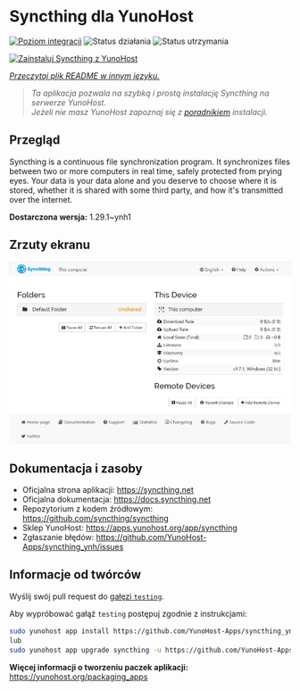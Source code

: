 <!--
To README zostało automatycznie wygenerowane przez <https://github.com/YunoHost/apps/tree/master/tools/readme_generator>
Nie powinno być ono edytowane ręcznie.
-->

# Syncthing dla YunoHost

[![Poziom integracji](https://apps.yunohost.org/badge/integration/syncthing)](https://ci-apps.yunohost.org/ci/apps/syncthing/)
![Status działania](https://apps.yunohost.org/badge/state/syncthing)
![Status utrzymania](https://apps.yunohost.org/badge/maintained/syncthing)

[![Zainstaluj Syncthing z YunoHost](https://install-app.yunohost.org/install-with-yunohost.svg)](https://install-app.yunohost.org/?app=syncthing)

*[Przeczytaj plik README w innym języku.](./ALL_README.md)*

> *Ta aplikacja pozwala na szybką i prostą instalację Syncthing na serwerze YunoHost.*  
> *Jeżeli nie masz YunoHost zapoznaj się z [poradnikiem](https://yunohost.org/install) instalacji.*

## Przegląd

Syncthing is a continuous file synchronization program. It synchronizes files between two or more computers in real time, safely protected from prying eyes. Your data is your data alone and you deserve to choose where it is stored, whether it is shared with some third party, and how it's transmitted over the internet.


**Dostarczona wersja:** 1.29.1~ynh1

## Zrzuty ekranu

![Zrzut ekranu z Syncthing](./doc/screenshots/screenshot1.png)

## Dokumentacja i zasoby

- Oficjalna strona aplikacji: <https://syncthing.net>
- Oficjalna dokumentacja: <https://docs.syncthing.net>
- Repozytorium z kodem źródłowym: <https://github.com/syncthing/syncthing>
- Sklep YunoHost: <https://apps.yunohost.org/app/syncthing>
- Zgłaszanie błędów: <https://github.com/YunoHost-Apps/syncthing_ynh/issues>

## Informacje od twórców

Wyślij swój pull request do [gałęzi `testing`](https://github.com/YunoHost-Apps/syncthing_ynh/tree/testing).

Aby wypróbować gałąź `testing` postępuj zgodnie z instrukcjami:

```bash
sudo yunohost app install https://github.com/YunoHost-Apps/syncthing_ynh/tree/testing --debug
lub
sudo yunohost app upgrade syncthing -u https://github.com/YunoHost-Apps/syncthing_ynh/tree/testing --debug
```

**Więcej informacji o tworzeniu paczek aplikacji:** <https://yunohost.org/packaging_apps>
